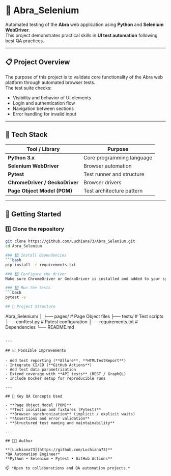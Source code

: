 # 🧪 Abra_Selenium

Automated testing of the **Abra** web application using **Python** and **Selenium WebDriver**.  
This project demonstrates practical skills in **UI test automation** following best QA practices.

---

## 📋 Project Overview

The purpose of this project is to validate core functionality of the Abra web platform through automated browser tests.  
The test suite checks:
- Visibility and behavior of UI elements  
- Login and authentication flow  
- Navigation between sections  
- Error handling for invalid input  

---

## 🧰 Tech Stack

| Tool / Library | Purpose |
|----------------|---------|
| **Python 3.x** | Core programming language |
| **Selenium WebDriver** | Browser automation |
| **Pytest** | Test runner and structure |
| **ChromeDriver / GeckoDriver** | Browser drivers |
| **Page Object Model (POM)** | Test architecture pattern |

---

## 🚀 Getting Started

### 1️⃣ Clone the repository
```bash
git clone https://github.com/Luchiana73/Abra_Selenium.git
cd Abra_Selenium

### 2️⃣ Install dependencies
```bash
pip install -r requirements.txt

### 3️⃣ Configure the driver
Make sure ChromeDriver or GeckoDriver is installed and added to your system PATH.

### 4️⃣ Run the tests
```bash
pytest -v

## 🧪 Project Structure
```
Abra_Selenium/
│
├── pages/ # Page Object files
├── tests/ # Test scripts
├── conftest.py # Pytest configuration
├── requirements.txt # Dependencies
└── README.md
```

---

## 📈 Possible Improvements

- Add test reporting (**Allure**, **HTMLTestReport**)  
- Integrate CI/CD (**GitHub Actions**)  
- Add test data parametrization  
- Extend coverage with **API tests** (REST / GraphQL)  
- Include Docker setup for reproducible runs  

---

## 🧩 Key QA Concepts Used

- **Page Object Model (POM)**  
- **Test isolation and fixtures (Pytest)**  
- **Browser synchronization** (implicit / explicit waits)  
- **Assertions and error validation**  
- **Structured test naming and maintainability**

---

## 👩‍💻 Author

**[Luchiana73](https://github.com/Luchiana73)**  
*QA Automation Engineer*  
**Python • Selenium • Pytest • GitHub Actions**

📫 *Open to collaborations and QA automation projects.*

